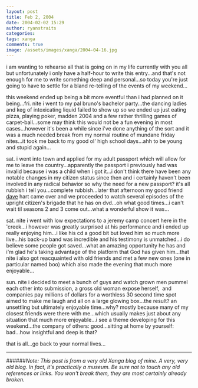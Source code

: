```yaml
---
layout: post
title: Feb 2, 2004
date: 2004-02-02 15:29
author: ryanstraits
categories:
tags: xanga
comments: true
image: /assets/images/xanga/2004-04-16.jpg
---
```

i am wanting to rehearse all that is going on in my life currently with you all but unfortunately i only have a half-hour to write this entry...and that's not enough for me to write something deep and personal...so today you're just going to have to settle for a bland re-telling of the events of my weekend...

<!-- break -->

this weekend ended up being a bit more eventful than i had planned on it being...fri. nite i went to my pal bruno's bachelor party...the dancing ladies and keg of intoxicating liquid failed to show up so we ended up just eating pizza, playing poker, madden 2004 and a few rather thrilling games of carpet-ball...some may think this would not be a fun evening in most cases...however it's been a while since i've done anything of the sort and it was a much needed break from my normal routine of mundane friday nites...it took me back to my good ol' high school days...ahh to be young and stupid again...

sat. i went into town and applied for my adult passport which will allow for me to leave the country...apparently the passport i previously had was invalid because i was a child when i got it...i don't think there have been any notable changes in my citizen status since then and i certainly haven't been involved in any radical behavior so why the need for a new passport? it's all rubbish i tell you...complete rubbish...later that afternoon my good friend <a href="http://www.xanga.com/dreamerswell" target="_blank">dave</a> hart came over and we proceeded to watch several episodes of the upright citizen's brigade that he has on dvd...oh what good times...i can't wait til seasons 2 and 3 come out...what a wonderful show it was...

sat. nite i went with low expectations to a jeremy camp concert here in the 'creek...i however was greatly surprised at his performance and i ended up really enjoying him...i like his cd a good bit but loved him so much more live...his back-up band was incredible and his testimony is unmatched...i do believe some people got saved...what an amazing opportunity he has and i'm glad he's taking advantage of the platform that God has given him...that nite i also got reacquainted with old friends and met a few new ones (one in particular named boo) which also made the evening that much more enjoyable...

sun. nite i decided to meet a bunch of guys and watch grown men pummel each other into submission, a gross old woman expose herself,  and companies pay millions of dollars for a worthless 30 second time spot aimed to make me laugh and all on a large glowing box...the result? an unsettling but ultimately enjoyable time...why? mostly because many of my closest friends were there with me...which usually makes just about any situation that much more enjoyable...i see a theme developing for this weekend...the company of others: good...sitting at home by yourself: bad...how insightful and deep is that?

that is all...go back to your normal lives...

---

######*Note: This post is from a very old Xanga blog of mine. A very, very old blog. In fact, it's practically a museum. Be sure not to touch any old references or links. You won't break them, they are most certainly already broken.*